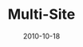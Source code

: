 ---
layout: media
category: media
title: "Multi-Site"
date: 2010-10-18
description: "Multi-Site video from the Game Change weekend service (Surrender)."
tag: 
 - multi-site
yt-embed-url: "//www.youtube.com/embed/9I8i5qpaGog"
video: "http://s3.amazonaws.com/crossroads-media/other-media/video/gamechange02_multisite.mp4"
video-poster: "http://s3.amazonaws.com/crossroads-media/images/gamechange02_multisite_still.jpg"
---